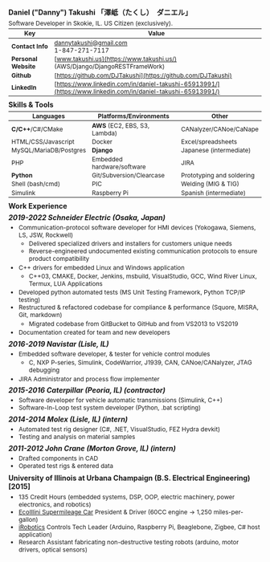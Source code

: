 <style>
table, p, ul, td, th {
  font-size: 12px;
  padding-top: 0.1em !important;
  padding-bottom: 0.1em !important;
  margin-top: 0.1em !important;
  margin-bottom: 0.1em !important;
}
h2 {
  margin-top: 0.5em !important;
  margin-bottom: 0.25em !important;
  font-size: 1em !important;
}
h4, h5 {
  margin-top: 0.4em !important;
  margin-bottom: 0.2em !important;
}
</style>
## Daniel ("Danny") Takushi  「澤岻（たくし）　ダニエル」
Software Developer in Skokie, IL.  US Citizen (exclusively).

| Key                | Value  |
|--------------------|--------|
|__Contact Info__    | dannytakushi@gmail.com <br> 1-847-271-7117 |
|__Personal Website__| [www.takushi.us](https://www.takushi.us/) (AWS/Django/DjangoRESTFrameWork)|
|__Github__          | [https://github.com/DJTakushi](https://github.com/DJTakushi)|
|__LinkedIn__        | [https://www.linkedin.com/in/daniel-takushi-65913991/](https://www.linkedin.com/in/daniel-takushi-65913991/)|

## Skills & Tools
| Languages              | Platforms/Environments        |Other                      |
| ---------------------- | ----------------------------- | ------------------------- |
| __C/C++__/C#/CMake     |__AWS__ (EC2, EBS, S3, Lambda) | CANalyzer/CANoe/CaNape    |
| HTML/CSS/Javascript    |Docker                         | Excel/spreadsheets      |
| MySQL/MariaDB/Postgres |__Django__                     | Japanese (intermediate)   |
| PHP                    |Embedded hardware/software     | JIRA                      |
| __Python__             |Git/Subversion/Clearcase       | Prototyping and soldering |
| Shell (bash/cmd)       |PIC                            | Welding (MIG & TIG)       |
| Simulink               |Raspberry Pi                   | Spanish (intermediate)    |

## Work Experience
##### 2019-2022 Schneider Electric (Osaka, Japan)
- Communication-protocol software developer for HMI devices (Yokogawa, Siemens, LS, JSW, Rockwell)
  - Delivered specialized drivers and installers for customers unique needs
  - Reverse-engineered undocumented existing communication protocols to ensure product compatibility
- C++ drivers for embedded Linux and Windows application
  - C++03, CMAKE, Docker, Jenkins, msbuild, VisualStudio, GCC, Wind River Linux, Termux, LUA Applications
- Developed python automated tests (MS Unit Testing Framework, Python TCP/IP testing)
- Restructured & refactored codebase for compliance & performance (Squore, MISRA, Git, markdown)
  - Migrated codebase from GitBucket to GitHub and from VS2013 to VS2019
- Documentation created for team and new developers

##### 2016-2019 Navistar (Lisle, IL)
- Embedded software developer, & tester for vehicle control modules
  - C, NXP P-series, Simulink, CodeWarrior, J1939, CAN, CANoe/CANalyzer, JTAG debugging
- JIRA Administrator and process flow implementer

##### 2015-2016 Caterpillar (Peoria, IL) (contractor)
- Software developer for vehicle automatic transmissions (Simulink, C++)
- Software-In-Loop test system developer (Python, .bat scripting)

##### 2014-2014 Molex (Lisle, IL) (intern)
- Automated test rig designer (C#, .NET, VisualStudio, FEZ Hydra devkit)
- Testing and analysis on material samples

##### 2011-2012 John Crane (Morton Grove, IL) (intern)
- Drafted components in CAD
- Operated test rigs & entered data

## University of Illinois at Urbana Champaign (B.S. Electrical Engineering) [2015]
- 135 Credit Hours (embedded systems, DSP, OOP, electric machinery, power electronics, and robotics)
- [EcoIllini Supermileage Car](https://ecoillini.illinois.edu/) President & Driver (60CC engine -> 1,250 miles-per-gallon)
- [iRobotics](https://irobotics.illinois.edu/) Controls Tech Leader (Arduino, Raspberry Pi, Beaglebone, Zigbee, C# host application)
- Research Assistant fabricating non-destructive testing robots (arduino, motor drivers, optical sensors)
